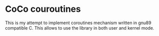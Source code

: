 # CoCo couroutines
This is my attempt to implement coroutines mechanism written in gnu89 compatible C. This allows to use the library in both user and kernel mode.
